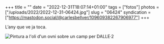 +++
title = ""
date = "2022-12-31T18:07:14+01:00"
tags = ["fotos"]
photos = ["/uploads/2022/2022-12-31-06424.jpg"]
slug = "06424"
syndication = ["https://mastodon.social/@carlesbellver/109609382267906977"]
+++

L’any que ve ja toca.

<img alt="Pintura a l'oli d'un ovni sobre un camp per DALLE·2" src="/uploads/2022/2022-12-31-06424.jpg">
